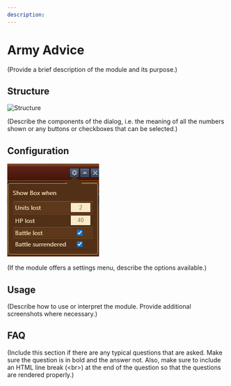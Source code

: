 ```yaml
---
description:
---
```


# Army Advice

(Provide a brief description of the module and its purpose.)

## Structure

![Structure](../_template/.images/dummy-screenshot.png)

(Describe the components of the dialog, i.e. the meaning of all the numbers shown or any buttons or checkboxes that can be selected.)

## Configuration

![Configuration](.images/menu-config.png)

(If the module offers a settings menu, describe the options available.)

## Usage

(Describe how to use or interpret the module.  Provide additional screenshots where necessary.)

## FAQ

(Include this section if there are any typical questions that are asked. Make sure the question is in bold and the answer not.  Also, make sure to include an HTML line break (&lt;br&gt;) at the end of the question so that the questions are rendered properly.)